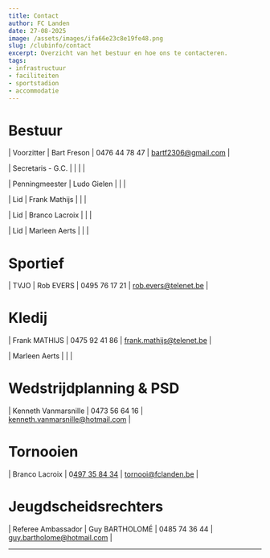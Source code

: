 ```yaml
---
title: Contact
author: FC Landen
date: 27-08-2025
image: /assets/images/ifa66e23c8e19fe48.png
slug: /clubinfo/contact
excerpt: Overzicht van het bestuur en hoe ons te contacteren.
tags:
- infrastructuur
- faciliteiten
- sportstadion
- accommodatie
---
```


# Bestuur

| Voorzitter | Bart Freson | 0476 44 78 47 | bartf2306@gmail.com |

| Secretaris - G.C. |  |  |  |

| Penningmeester | Ludo Gielen |  |  |

| Lid | Frank Mathijs |  |  |

| Lid | Branco Lacroix |  |  |

| Lid | Marleen Aerts |  |  |

# Sportief

| TVJO | Rob EVERS | 0495 76 17 21 | rob.evers@telenet.be |

# Kledij

| Frank MATHIJS | 0475 92 41 86 | frank.mathijs@telenet.be |

| Marleen Aerts |  |  |

# Wedstrijdplanning &amp; PSD

| Kenneth Vanmarsnille | 0473 56 64 16 | kenneth.vanmarsnille@hotmail.com |

# Tornooien

| Branco Lacroix | 0[497 35 84 34](tel:32497358434) | tornooi@fclanden.be |

# Jeugdscheidsrechters

| Referee Ambassador | Guy BARTHOLOMÉ | 0485 74 36 44 | guy.bartholome@hotmail.com |

---